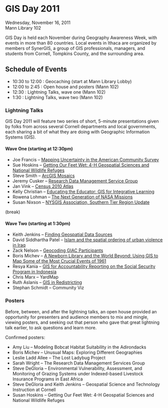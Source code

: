 # GIS Day 2011

Wednesday, November 16, 2011 \
Mann Library 102

GIS Day is held each November during Geography Awareness Week, with events in more than 80 countries. Local events in Ithaca are organized by members of SynerGIS, a group of GIS professionals, managers, and students from Cornell, Tompkins County, and the surrounding area.

## Schedule of Events

- 10:30 to 12:00 : Geocaching (start at Mann Library Lobby)
- 12:00 to 2:45 : Open house and posters (Mann 102)
- 12:30 : Lightning Talks, wave one (Mann 102)
- 1:30 : Lightning Talks, wave two (Mann 102)

### Lightning Talks

GIS Day 2011 will feature two series of short, 5-minute presentations given by folks from across several Cornell departments and local governments, each sharing a bit of what they are doing with Geographic Information Systems (GIS).

#### Wave One (starting at 12:30pm)

- Joe Francis – [Mapping Uncertainty in the American Community Survey](slides/Francis.pdf)
- Sue Hoskins – [Getting Our Feet Wet: 4-H Geospatial Sciences and National Wildlife Refuges](slides/Hoskins.pdf)
- Steve Smith – [ArcGIS Mosaics](slides/Smith.pdf)
- Jeremy Cusker – [Research Data Management Service Group](slides/Cusker.pdf)
- Jan Vink – [Census 2010 Atlas](slides/Vink.pdf)
- Kelly Christian – [Educating the Educator: GIS for Integrative Learning](slides/Christian.pdf)
- Rowena Lohman – [The Next Generation of NASA Missions](slides/Lohman.pdf)
- Susan Nixson – [NYSGIS Association, Southern Tier Region Update](slides/Nixson.pdf)

(break)

#### Wave Two (starting at 1:30pm)

- Keith Jenkins – [Finding Geospatial Data Sources](slides/Jenkins.pdf)
- David Siddhartha Patel – [Islam and the spatial ordering of urban violence in Iraq](slides/Patel.pdf)
- Zack Nelson – [Geocoding GIAC Participants](slides/Nelson.pdf)
- Boris Michev – [A Newborn Library and the World Beyond: Using GIS to Map Some of the Most Crucial Events of 1961](slides/Michev.pdf)
- Resya Kania – [GIS for Accountability Reporting on the Social Security Program in Indonesia](slides/Kania.pdf)
- Chris Marx – YardMap
- Ruth Aslanis – [GIS in Redistricting](slides/Aslanis.pdf)
- Stephan Schmidt – Community Viz

### Posters

Before, between, and after the lightning talks, an open house provided an opportunity for presenters and audience members to mix and mingle, viewing posters, and seeking out that person who gave that great lightning talk earlier, to ask questions and learn more.

Confirmed posters:

- Amy Liu – Modeling Bobcat Habitat Suitability in the Adirondacks
- Boris Michev – Unusual Maps: Exploring Different Geographies
- Leslie Ladd Allee – The Lost Ladybug Project
- Sarah Wright – The Research Data Management Services Group
- Steve DeGloria – Environmental Vulnerability, Assessment, and Monitoring of Grazing Systems under Indexed-based Livestock Insurance Programs in East Africa
- Steve DeGloria and Keith Jenkins – Geospatial Science and Technology Instruction at Cornell
- Susan Hoskins – Getting Our Feet Wet: 4-H Geospatial Sciences and National Wildlife Refuges
